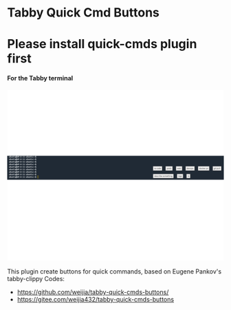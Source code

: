 # Tabby Quick Cmd Buttons
# Please install quick-cmds plugin first

#### For the Tabby terminal

![Screenshot](./screenshot.png)

This plugin create buttons for quick commands, based on Eugene Pankov's tabby-clippy
Codes:
* https://github.com/weijia/tabby-quick-cmds-buttons/
* https://gitee.com/weijia432/tabby-quick-cmds-buttons
